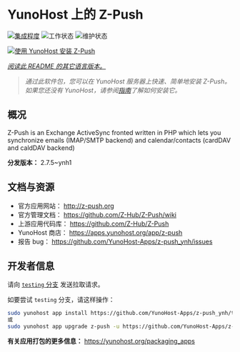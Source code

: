 <!--
注意：此 README 由 <https://github.com/YunoHost/apps/tree/master/tools/readme_generator> 自动生成
请勿手动编辑。
-->

# YunoHost 上的 Z-Push

[![集成程度](https://apps.yunohost.org/badge/integration/z-push)](https://ci-apps.yunohost.org/ci/apps/z-push/)
![工作状态](https://apps.yunohost.org/badge/state/z-push)
![维护状态](https://apps.yunohost.org/badge/maintained/z-push)

[![使用 YunoHost 安装 Z-Push](https://install-app.yunohost.org/install-with-yunohost.svg)](https://install-app.yunohost.org/?app=z-push)

*[阅读此 README 的其它语言版本。](./ALL_README.md)*

> *通过此软件包，您可以在 YunoHost 服务器上快速、简单地安装 Z-Push。*  
> *如果您还没有 YunoHost，请参阅[指南](https://yunohost.org/install)了解如何安装它。*

## 概况

Z-Push is an Exchange ActiveSync fronted written in PHP which lets you synchronize emails (IMAP/SMTP backend) and calendar/contacts (cardDAV and caldDAV backend)


**分发版本：** 2.7.5~ynh1
## 文档与资源

- 官方应用网站： <http://z-push.org>
- 官方管理文档： <https://github.com/Z-Hub/Z-Push/wiki>
- 上游应用代码库： <https://github.com/Z-Hub/Z-Push>
- YunoHost 商店： <https://apps.yunohost.org/app/z-push>
- 报告 bug： <https://github.com/YunoHost-Apps/z-push_ynh/issues>

## 开发者信息

请向 [`testing` 分支](https://github.com/YunoHost-Apps/z-push_ynh/tree/testing) 发送拉取请求。

如要尝试 `testing` 分支，请这样操作：

```bash
sudo yunohost app install https://github.com/YunoHost-Apps/z-push_ynh/tree/testing --debug
或
sudo yunohost app upgrade z-push -u https://github.com/YunoHost-Apps/z-push_ynh/tree/testing --debug
```

**有关应用打包的更多信息：** <https://yunohost.org/packaging_apps>

